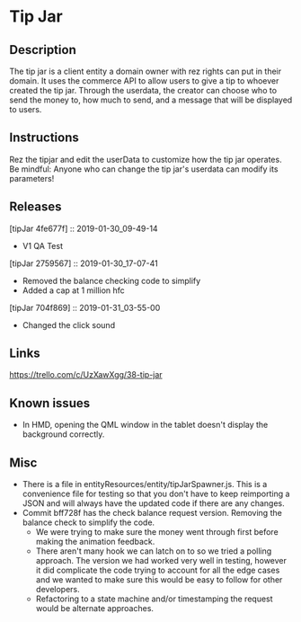 # Tip Jar

## Description
The tip jar is a client entity a domain owner with rez rights can put in their domain.  It uses the commerce API to allow users to give a tip to whoever created the tip jar.  Through the userdata, the creator can choose who to send the money to, how much to send, and a message that will be displayed to users.  

## Instructions
Rez the tipjar and edit the userData to customize how the tip jar operates. Be mindful: Anyone who can change the tip jar's userdata can modify its parameters!

## Releases
[tipJar 4fe677f] :: 2019-01-30_09-49-14
- V1 QA Test

[tipJar 2759567] :: 2019-01-30_17-07-41
- Removed the balance checking code to simplify
- Added a cap at 1 million hfc

[tipJar 704f869] :: 2019-01-31_03-55-00
- Changed the click sound

## Links
https://trello.com/c/UzXawXgg/38-tip-jar

## Known issues
- In HMD, opening the QML window in the tablet doesn't display the background correctly.

## Misc
- There is a file in entityResources/entity/tipJarSpawner.js.  This is a convenience file for testing so that you don't have to keep reimporting a JSON and will always have the updated code if there are any changes. 
- Commit bff728f has the check balance request version.  Removing the balance check to simplify the code.
    - We were trying to make sure the money went through first before making the animation feedback.
    - There aren't many hook we can latch on to so we tried a polling approach.  The version we had worked very well in testing, however it did complicate the code trying to account for all the edge cases and we wanted to make sure this would be easy to follow for other developers. 
    - Refactoring to a state machine and/or timestamping the request would be alternate approaches.